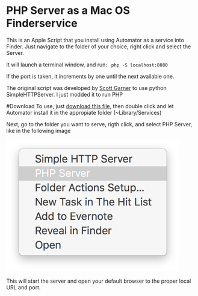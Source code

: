 # PHP Server as a Mac OS Finderservice

This is an Apple Script that you install using Automator as a service into Finder.
Just navigate to the folder of your choice, right click and select the Server. 

It will launch a terminal window, and run:
` php -S localhost:8080`

If the port is taken, it increments by one until the next available one.

The original script was developed by [Scott Garner](http://www.scottmadethis.net/interactive/simpleserver/) to use python SimpleHTTPServer. I just modded it to run PHP

#Download
To use, just [download this file](https://github.com/sergiomajluf/php-server-as-a-Mac-OS-Finder-service/raw/master/My%20PHP%20Server.workflow.zip), then double click and let Automator install it in the appropiate folder (~Library/Services)

Next, go to the folder you want to serve, rigth click, and select PHP Server, like in the following image

![alt tag](https://github.com/sergiomajluf/php-server-as-a-Mac-OS-Finder-service/blob/master/simple-php-server.png)

This will start the server and open your default browser to the proper local URL and port.

